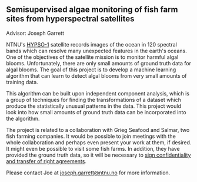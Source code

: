 Semisupervised algae monitoring of fish farm sites from hyperspectral satellites 
--
Advisor: Joseph Garrett  

NTNU's [HYPSO-1](https://www.ntnu.edu/web/smallsat/ntnu-smallsat-lab) satellite records images of the ocean in 120 spectral bands which can resolve many unexpected features in the earth's oceans. One of the objectives of the satellite mission is to monitor harmful algal blooms. Unfortunately, there are only small amounts of ground truth data for algal blooms. The goal of this project is to develop a machine learning algorithm that can learn to detect algal blooms from very small amounts of training data. 

This algorithm can be built upon independent component analysis, which is a group of techniques for finding the transformations of a dataset which produce the statistically unusual patterns in the data. This project would look into how small amounts of ground truth data can be incorporated into the algorithm. 

The project is related to a collaboration with Grieg Seafood and Salmar, two fish farming companies. It would be possible to join meetings with the whole collaboration and perhaps even present your work at them, if desired. It might even be possible to visit some fish farms. In addition, they have provided the ground truth data, so it will be necessary to [sign confidentiality and transfer of right agreements](https://i.ntnu.no/wiki/-/wiki/English/Student+and+business+cooperative+agreements).

Please contact Joe at joseph.garrett@ntnu.no for more information.
